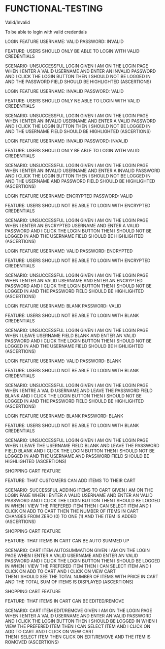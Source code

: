 # FUNCTIONAL-TESTING
 Valid/Invalid

To be able to login with valid credentials

LOGIN FEATURE
USERNAME: VALID 
PASSWORD: INVALID

FEATURE: USERS SHOULD ONLY BE ABLE TO LOGIN WITH VALID CREDENTIALS

SCENARIO: UNSUCCESSFUL LOGIN
GIVEN I AM ON THE LOGIN PAGE
WHEN I ENTER A VALID USERNAME
AND ENTER AN INVALID PASSWORD
AND I CLICK THE LOGIN BUTTON
THEN I SHOULD NOT BE LOGGED IN
AND THE PASSWORD FIELD SHOULD BE HIGHLIGHTED (ASCERTIONS)


LOGIN FEATURE
USERNAME: INVALID 
PASSWORD: VALID

FEATURE: USERS SHOULD ONLY NE ABLE TO LOGIN WITH VALID CREDENTIALS

SCENARIO: UNSUCCESSFUL LOGIN
GIVEN I AM ON THE LOGIN PAGE
WHEN I ENTER AN INVALID USERNAME
AND ENTER A VALID PASSWORD
AND I CLICK THE LOGIN BUTTON
THEN I SHOULD NOT BE LOGGED IN
AND THE USERNAME FIELD SHOULD BE HIGHLIGHTED (ASCERTIONS)


LOGIN FEATURE
USERNAME: INVALID 
PASSWORD: INVALID

FEATURE: USERS SHOULD ONLY BE ABLE TO LOGIN WITH VALID CREDENTIALS

SCENARIO: UNSUCCESSFUL LOGIN
GIVEN I AM ON THE LOGIN PAGE
WHEN I ENTER AN INVALID USERNAME
AND ENTER A INVALID PASSWORD
AND I CLICK THE LOGIN BUTTON
THEN I SHOULD NOT BE LOGGED IN
AND THE USERNAME AND PASSWORD FIELD SHOULD BE HIGHLIGHTED (ASCERTIONS)


LOGIN FEATURE
USERNAME: ENCRYPTED
PASSWORD: VALID

FEATURE: USERS SHOULD NOT BE ABLE TO LOGIN WITH ENCRYPTED CREDENTIALS

SCENARIO: UNSUCCESSFUL LOGIN
GIVEN I AM ON THE LOGIN PAGE
WHEN I ENTER AN ENCRYPTED USERNAME
AND ENTER A  VALID PASSWORD
AND I CLICK THE LOGIN BUTTON
THEN I SHOULD NOT BE LOGGED IN
AND THE USERNAME  FIELD SHOULD BE HIGHLIGHTED (ASCERTIONS)


LOGIN FEATURE
USERNAME: VALID 
PASSWORD: ENCRYPTED

FEATURE: USERS SHOULD NOT BE ABLE TO LOGIN WITH ENCRYPTED CREDENTIALS

SCENARIO: UNSUCCESSFUL LOGIN
GIVEN I AM ON THE LOGIN PAGE
WHEN I ENTER AN VALID USERNAME
AND ENTER AN ENCRYPTED PASSWORD
AND I CLICK THE LOGIN BUTTON
THEN I SHOULD NOT BE LOGGED IN
AND THE PASSWORD FIELD SHOULD BE HIGHLIGHTED (ASCERTIONS)

LOGIN FEATURE
USERNAME: BLANK 
PASSWORD: VALID

FEATURE: USERS SHOULD NOT BE ABLE TO LOGIN WITH BLANK CREDENTIALS

SCENARIO: UNSUCCESSFUL LOGIN
GIVEN I AM ON THE LOGIN PAGE
WHEN I LEAVE USERNAME FIELD BLANK
AND ENTER AN VALID PASSWORD
AND I CLICK THE LOGIN BUTTON
THEN I SHOULD NOT BE LOGGED IN
AND THE USERNAME FIELD SHOULD BE HIGHLIGHTED (ASCERTIONS)

LOGIN FEATURE
USERNAME: VALID
PASSWORD: BLANK

FEATURE: USERS SHOULD NOT BE ABLE TO LOGIN WITH BLANK CREDENTIALS

SCENARIO: UNSUCCESSFUL LOGIN
GIVEN I AM ON THE LOGIN PAGE
WHEN I ENTRE A VALID USERNAME
AND LEAVE THE PASSWORD FIELD BLANK
AND I CLICK THE LOGIN BUTTON
THEN I SHOULD NOT BE LOGGED IN
AND THE PASSWORD FIELD SHOULD BE HIGHLIGHTED (ASCERTIONS)


LOGIN FEATURE
USERNAME: BLANK
PASSWORD: BLANK

FEATURE: USERS SHOULD NOT BE ABLE TO LOGIN WITH BLANK CREDENTIALS

SCENARIO: UNSUCCESSFUL LOGIN
GIVEN I AM ON THE LOGIN PAGE
WHEN I LEAVE THE USERNAME FIELD BLANK
AND LEAVE THE PASSWORD FIELD BLANK
AND I CLICK THE LOGIN BUTTON
THEN I SHOULD NOT BE LOGGED IN
AND THE USERNAME AND PASSWORD FIELD SHOULD BE HIGHLIGHTED (ASCERTIONS)

SHOPPING CART FEATURE
 
FEATURE: THAT CUSTOMERS CAN ADD ITEMS TO THEIR CART
 
SCENARIO: SUCCESSFUL ADDING ITEMS TO CART
GIVEN I AM ON THE LOGIN PAGE
WHEN I ENTER A VALID USERNAME
AND ENTER AN VALID PASSWORD
AND I CLICK THE LOGIN BUTTON
THEN I SHOULD BE LOGGED IN
WHEN I VIEW THE PREFERED ITEM
THEN I CAN SELECT ITEM 
AND I CLICK ON ADD TO CART
THEN THE NUMBER OF ITEMS IN CART CHANGES FROM ZERO (0) TO ONE (1) 
AND THE ITEM IS ADDED (ASCERTIONS)


SHOPPING CART FEATURE

FEATURE: THAT ITEMS IN CART CAN BE AUTO SUMMED UP

SCENARIO: CART ITEM AUTOSUMMATION
GIVEN I AM ON THE LOGIN PAGE
WHEN I ENTER A VALID USERNAME
AND ENTER AN VALID PASSWORD
AND I CLICK THE LOGIN BUTTON
THEN I SHOULD BE LOGGED IN
WHEN I VIEW THE PREFERED ITEM
THEN I CAN SELECT ITEM 
AND I CLICK ON ADD TO CART 
AND I CLICK ON VIEW CART  
THEN I SHOULD SEE THE TOTAL NUMBER OF ITEMS WITH PRICE IN CART
AND THE TOTAL SUM OF ITEMS IS DISPLAYED (ASCERTIONS)


SHOPPING CART FEATURE

FEATURE: THAT ITEMS IN CART CAN BE EDITED/REMOVE

SCENARIO: CART ITEM EDIT/REMOVE
GIVEN I AM ON THE LOGIN PAGE
WHEN I ENTER A VALID USERNAME
AND ENTER AN VALID PASSWORD
AND I CLICK THE LOGIN BUTTON
THEN I SHOULD BE LOGGED IN
WHEN I VIEW THE PREFERED ITEM
THEN I CAN SELECT ITEM 
AND I CLICK ON ADD TO CART 
AND I CLICK ON VIEW CART  
THEN I SELECT ITEM
THEN CLICK ON EDIT/REMOVE
AND THE ITEM IS ROMOVED (ASCERTIONS)






